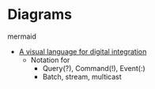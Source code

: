 Diagrams
========

mermaid

* [A visual language for digital integration](https://blogs.mulesoft.com/api-integration/strategy/a-visual-language-for-digital-integration/)
    * Notation for 
        * Query(?), Command(!), Event(:)
        * Batch, stream, multicast
